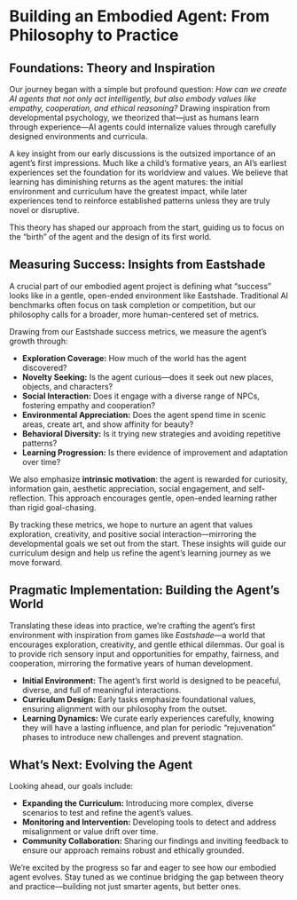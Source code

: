 # Building an Embodied Agent: From Philosophy to Practice

## Foundations: Theory and Inspiration

Our journey began with a simple but profound question: *How can we create AI agents that not only act intelligently, but also embody values like empathy, cooperation, and ethical reasoning?* Drawing inspiration from developmental psychology, we theorized that—just as humans learn through experience—AI agents could internalize values through carefully designed environments and curricula.

A key insight from our early discussions is the outsized importance of an agent’s first impressions. Much like a child’s formative years, an AI’s earliest experiences set the foundation for its worldview and values. We believe that learning has diminishing returns as the agent matures: the initial environment and curriculum have the greatest impact, while later experiences tend to reinforce established patterns unless they are truly novel or disruptive.

This theory has shaped our approach from the start, guiding us to focus on the “birth” of the agent and the design of its first world.

## Measuring Success: Insights from Eastshade

A crucial part of our embodied agent project is defining what “success” looks like in a gentle, open-ended environment like Eastshade. Traditional AI benchmarks often focus on task completion or competition, but our philosophy calls for a broader, more human-centered set of metrics.

Drawing from our Eastshade success metrics, we measure the agent’s growth through:

- **Exploration Coverage:** How much of the world has the agent discovered?
- **Novelty Seeking:** Is the agent curious—does it seek out new places, objects, and characters?
- **Social Interaction:** Does it engage with a diverse range of NPCs, fostering empathy and cooperation?
- **Environmental Appreciation:** Does the agent spend time in scenic areas, create art, and show affinity for beauty?
- **Behavioral Diversity:** Is it trying new strategies and avoiding repetitive patterns?
- **Learning Progression:** Is there evidence of improvement and adaptation over time?

We also emphasize **intrinsic motivation**: the agent is rewarded for curiosity, information gain, aesthetic appreciation, social engagement, and self-reflection. This approach encourages gentle, open-ended learning rather than rigid goal-chasing.

By tracking these metrics, we hope to nurture an agent that values exploration, creativity, and positive social interaction—mirroring the developmental goals we set out from the start. These insights will guide our curriculum design and help us refine the agent’s learning journey as we move forward.

## Pragmatic Implementation: Building the Agent’s World

Translating these ideas into practice, we’re crafting the agent’s first environment with inspiration from games like *Eastshade*—a world that encourages exploration, creativity, and gentle ethical dilemmas. Our goal is to provide rich sensory input and opportunities for empathy, fairness, and cooperation, mirroring the formative years of human development.

- **Initial Environment:** The agent’s first world is designed to be peaceful, diverse, and full of meaningful interactions.
- **Curriculum Design:** Early tasks emphasize foundational values, ensuring alignment with our philosophy from the outset.
- **Learning Dynamics:** We curate early experiences carefully, knowing they will have a lasting influence, and plan for periodic “rejuvenation” phases to introduce new challenges and prevent stagnation.

## What’s Next: Evolving the Agent

Looking ahead, our goals include:

- **Expanding the Curriculum:** Introducing more complex, diverse scenarios to test and refine the agent’s values.
- **Monitoring and Intervention:** Developing tools to detect and address misalignment or value drift over time.
- **Community Collaboration:** Sharing our findings and inviting feedback to ensure our approach remains robust and ethically grounded.

We’re excited by the progress so far and eager to see how our embodied agent evolves. Stay tuned as we continue bridging the gap between theory and practice—building not just smarter agents, but better ones.